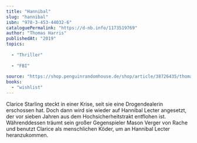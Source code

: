 ```yaml
---
title: "Hannibal"
slug: "hannibal"
isbn: "978-3-453-44032-6"
cataloguePermalink: "https://d-nb.info/1173519769"
author: "Thomas Harris"
publishedAt: "2019"
topics:
  
  - "Thriller"
    
  - "FBI"
    
source: "https://shop.penguinrandomhouse.de/shop/article/38726435/thomas_harris_hannibal.html"
books: 
  - "wishlist"
---
```

Clarice Starling steckt in einer Krise, seit sie eine Drogendealerin 
erschossen hat. Doch dann wird sie wieder auf Hannibal Lecter angesetzt, der 
vor sieben Jahren aus dem Hochsicherheitstrakt entflohen ist. Währenddessen 
träumt sein großer Gegenspieler Mason Verger von Rache und benutzt Clarice als 
menschlichen Köder, um an Hannibal Lecter heranzukommen.